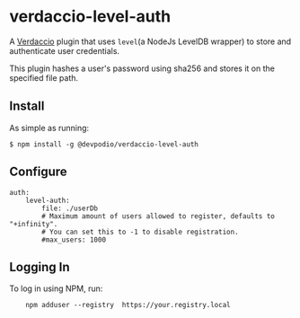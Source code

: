 # verdaccio-level-auth
A [Verdaccio](https://github.com/verdaccio/verdaccio) plugin that uses `level`(a NodeJs LevelDB wrapper) to store and authenticate user credentials.

This plugin hashes a user's password using sha256 and stores it on the specified file path.

## Install

As simple as running:

    $ npm install -g @devpodio/verdaccio-level-auth

## Configure
    auth:
        level-auth:
            file: ./userDb
            # Maximum amount of users allowed to register, defaults to "+infinity".
            # You can set this to -1 to disable registration.
            #max_users: 1000

## Logging In

To log in using NPM, run:

```
    npm adduser --registry  https://your.registry.local
```
